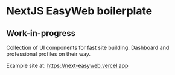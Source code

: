 # NextJS EasyWeb boilerplate

## Work-in-progress

Collection of UI components for fast site building. Dashboard and professional profiles on their way.

Example site at: https://next-easyweb.vercel.app
